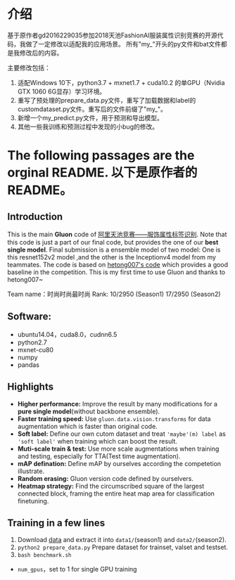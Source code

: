 # 介绍
基于原作者gd2016229035参加2018天池FashionAI服装属性识别竞赛的开源代码，我做了一定修改以适配我的应用场景。
所有"my_"开头的py文件和bat文件都是我修改后的内容。

主要修改包括：
1. 适配Windows 10下，python3.7 + mxnet1.7 + cuda10.2 的单GPU（Nvidia GTX 1060 6G显存）学习环境。
2. 重写了预处理的prepare_data.py文件，重写了加载数据和label的customdataset.py文件。重写后的文件前缀了"my_"。
3. 新增一个my_predict.py文件，用于预测和导出模型。
4. 其他一些我训练和预测过程中发现的小bug的修改。


# The following passages are the orginal README. 以下是原作者的README。

## Introduction
This is the main **Gluon** code of [阿里天池竞赛——服饰属性标签识别](https://tianchi.aliyun.com/competition/information.htm?spm=5176.100067.5678.2.505c3a26Oet3cf&raceId=231649). Note that this code is just a part of our final code, but provides the one of our **best single model**. Final submission is a ensemble model of two model: One is this resnet152v2 model ,and the other is the Inceptionv4 model from my teammates.
The code is based on [hetong007's code](https://github.com/hetong007/Gluon-FashionAI-Attributes) which provides a good baseline in the competition. This is my first time to use Gluon and thanks to hetong007~

Team name：时尚时尚最时尚
Rank: 10/2950 (Season1)    17/2950 (Season2)


## Software:
- ubuntu14.04，cuda8.0，cudnn6.5
- python2.7
- mxnet-cu80
- numpy
- pandas


## Highlights
- **Higher performance:** Improve the result by many modifications for a **pure single model**(without backbone ensemble).
- **Faster training speed:** Use `gluon.data.vision.transforms` for data augmentation which is faster than original code.
- **Soft label:** Define our own cutom dataset and treat `'maybe'(m) label` as `'soft label'` when training which can boost the result.
- **Muti-scale train & test:** Use more scale augmentations when training and testing, especially for TTA(Test time augmentation). 
- **mAP defination:** Define mAP by ourselves according the competetion illustrate.
- **Random erasing:** Gluon version code defined by ourselvers.
- **Heatmap strategy:** Find the circumscribed square of the largest connected block, framing the entire heat map area for classification finetuning.


## Training in a few lines

1. Download [data](https://tianchi.aliyun.com/competition/information.htm?spm=5176.100067.5678.2.505c3a26Oet3cf&raceId=231649) and extract it into `data1/`(season1) and `data2/`(season2).
2. `python2 prepare_data.py` Prepare dataset for trainset, valset and testset.
3. `bash benchmark.sh`
  - `num_gpus`，set to 1 for single GPU training
